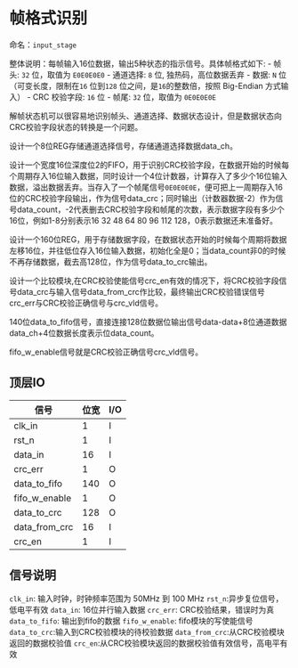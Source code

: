# 帧格式识别

命名：`input_stage`

整体说明：每帧输入16位数据，输出5种状态的指示信号。具体帧格式如下:
    - 帧头:
    `32` 位，取值为 `E0E0E0E0`
    - 通道选择:
    `8` 位, 独热码，高位数据丢弃
    - 数据:
    `N` 位（可变长度，限制在`16` 位到`128` 位之间，是`16`的整数倍，按照 Big-Endian 方式输入）
    - CRC 校验字段:
    `16` 位
    - 帧尾:
    `32` 位，取值为 `0E0E0E0E`

解帧状态机可以很容易地识别帧头、通道选择、数据状态设计，但是数据状态向CRC校验字段状态的转换是一个问题。

设计一个8位REG存储通道选择信号，存储通道选择数据data_ch。

设计一个宽度16位深度位2的FIFO，用于识别CRC校验字段，在数据开始的时候每个周期存入16位输入数据，同时设计一个4位计数器，计算存入了多少个16位输入数据，溢出数据丢弃。当存入了一个帧尾信号`0E0E0E0E`，便可把上一周期存入16位的CRC校验字段输出，作为信号data_crc；同时输出（计数器数据-2）作为信号data_count，-2代表删去CRC校验字段和帧尾的次数，表示数据字段有多少个16位，例如1-8分别表示16 32 48 64 80 96 112 128，0表示数据还未准备好。

设计一个160位REG，用于存储数据字段，在数据状态开始的时候每个周期将数据左移16位，并往低位存入16位输入数据，初始化全是0；当data_count非0的时候不再存储数据，截去高128位，作为信号data_to_crc输出。

设计一个比较模块,在CRC校验使能信号crc_en有效的情况下，将CRC校验字段信号data_crc与输入信号data_from_crc作比较，最终输出CRC校验错误信号crc_err与CRC校验正确信号与crc_vld信号。

140位data_to_fifo信号，直接连接128位数据位输出信号data-data+8位通道数据data_ch+4位数据长度表示位data_count。

fifo_w_enable信号就是CRC校验正确信号crc_vld信号。

## 顶层IO

|信号|位宽|I/O|
|-----|-----|-----|
|clk_in|1|I|
|rst_n|1|I|
|data_in|16|I|
|crc_err|1|O|
|data_to_fifo|140|O|
|fifo_w_enable|1|O|
|data_to_crc|128|O|
|data_from_crc|16|I|
|crc_en|1|I|

## 信号说明

`clk_in`: 输入时钟，时钟频率范围为 50MHz 到 100 MHz
`rst_n`:异步复位信号，低电平有效
`data_in`: 16位并行输入数据
`crc_err`: CRC校验结果，错误时为真
`data_to_fifo`: 输出到fifo的数据
`fifo_w_enable`: fifo模块的写使能信号
`data_to_crc`:输入到CRC校验模块的待校验数据
`data_from_crc`:从CRC校验模块返回的数据校验值
`crc_en`:从CRC校验模块返回的数据校验值有效信号，高电平有效
